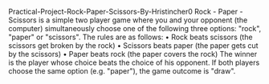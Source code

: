 Practical-Project-Rock-Paper-Scissors-By-Hristincher0 Rock - Paper - Scissors is a simple two player game where you and your opponent (the computer) simultaneously choose one of the following three options: "rock", "paper" or "scissors". The rules are as follows: • Rock beats scissors (the scissors get broken by the rock) • Scissors beats paper (the paper gets cut by the scissors) • Paper beats rock (the paper covers the rock) The winner is the player whose choice beats the choice of his opponent. If both players choose the same option (e.g. "paper"), the game outcome is "draw".

